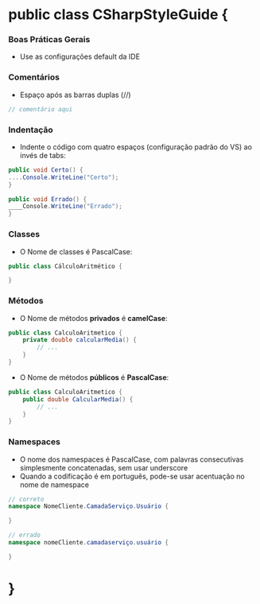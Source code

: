 ﻿# public class CSharpStyleGuide {

### Boas Práticas Gerais
* Use as configurações default da IDE

### Comentários
* Espaço após as barras duplas (//)

```csharp
// comentário aqui
```

### Indentação

* Indente o código com quatro espaços (configuração padrão do VS) ao invés de tabs:
```csharp
public void Certo() {
....Console.WriteLine("Certo");
}

public void Errado() {
____Console.WriteLine("Errado");
}

```
### Classes
* O Nome de classes é PascalCase:
```csharp
public class CálculoAritmético {

}
```
### Métodos
* O Nome de métodos **privados** é **camelCase**:
```csharp
public class CalculoAritmetico {
	private double calcularMedia() {
		// ...
	}
}
```
* O Nome de métodos **públicos** é **PascalCase**:
```csharp
public class CalculoAritmetico {
	public double CalcularMedia() {
		// ...
	}
}
```

### Namespaces

* O nome dos namespaces é PascalCase, com palavras consecutivas simplesmente concatenadas, sem usar underscore
* Quando a codificação é em português, pode-se usar acentuação no nome de namespace
```csharp
// correto
namespace NomeCliente.CamadaServiço.Usuário {

}

// errado
namespace nomeCliente.camadaserviço.usuário {

}
```

# }
